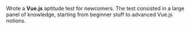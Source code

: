 Wrote a **Vue.js** aptitude test for newcomers. The test consisted in a large panel of knowledge, starting from beginner stuff to advanced Vue.js notions.